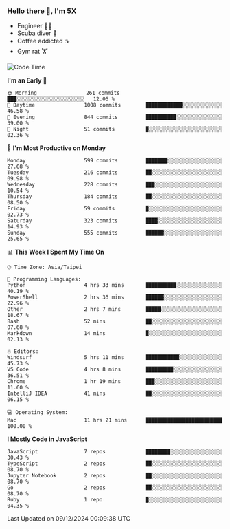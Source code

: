### Hello there 👋, I'm 5X

* Engineer 👨‍💻
* Scuba diver 🤿
* Coffee addicted ☕️
* Gym rat 🏋️

<!--START_SECTION:waka-->
![Code Time](http://img.shields.io/badge/Code%20Time-1%2C341%20hrs%202%20mins-blue)

**I'm an Early 🐤** 

```text
🌞 Morning                261 commits         ███░░░░░░░░░░░░░░░░░░░░░░   12.06 % 
🌆 Daytime                1008 commits        ████████████░░░░░░░░░░░░░   46.58 % 
🌃 Evening                844 commits         ██████████░░░░░░░░░░░░░░░   39.00 % 
🌙 Night                  51 commits          █░░░░░░░░░░░░░░░░░░░░░░░░   02.36 % 
```
📅 **I'm Most Productive on Monday** 

```text
Monday                   599 commits         ███████░░░░░░░░░░░░░░░░░░   27.68 % 
Tuesday                  216 commits         ██░░░░░░░░░░░░░░░░░░░░░░░   09.98 % 
Wednesday                228 commits         ███░░░░░░░░░░░░░░░░░░░░░░   10.54 % 
Thursday                 184 commits         ██░░░░░░░░░░░░░░░░░░░░░░░   08.50 % 
Friday                   59 commits          █░░░░░░░░░░░░░░░░░░░░░░░░   02.73 % 
Saturday                 323 commits         ████░░░░░░░░░░░░░░░░░░░░░   14.93 % 
Sunday                   555 commits         ██████░░░░░░░░░░░░░░░░░░░   25.65 % 
```


📊 **This Week I Spent My Time On** 

```text
🕑︎ Time Zone: Asia/Taipei

💬 Programming Languages: 
Python                   4 hrs 33 mins       ██████████░░░░░░░░░░░░░░░   40.19 % 
PowerShell               2 hrs 36 mins       ██████░░░░░░░░░░░░░░░░░░░   22.96 % 
Other                    2 hrs 7 mins        █████░░░░░░░░░░░░░░░░░░░░   18.67 % 
Bash                     52 mins             ██░░░░░░░░░░░░░░░░░░░░░░░   07.68 % 
Markdown                 14 mins             █░░░░░░░░░░░░░░░░░░░░░░░░   02.13 % 

🔥 Editors: 
Windsurf                 5 hrs 11 mins       ███████████░░░░░░░░░░░░░░   45.73 % 
VS Code                  4 hrs 8 mins        █████████░░░░░░░░░░░░░░░░   36.51 % 
Chrome                   1 hr 19 mins        ███░░░░░░░░░░░░░░░░░░░░░░   11.60 % 
IntelliJ IDEA            41 mins             ██░░░░░░░░░░░░░░░░░░░░░░░   06.15 % 

💻 Operating System: 
Mac                      11 hrs 21 mins      █████████████████████████   100.00 % 
```

**I Mostly Code in JavaScript** 

```text
JavaScript               7 repos             ████████░░░░░░░░░░░░░░░░░   30.43 % 
TypeScript               2 repos             ██░░░░░░░░░░░░░░░░░░░░░░░   08.70 % 
Jupyter Notebook         2 repos             ██░░░░░░░░░░░░░░░░░░░░░░░   08.70 % 
Go                       2 repos             ██░░░░░░░░░░░░░░░░░░░░░░░   08.70 % 
Ruby                     1 repo              █░░░░░░░░░░░░░░░░░░░░░░░░   04.35 % 
```




 Last Updated on 09/12/2024 00:09:38 UTC
<!--END_SECTION:waka-->
